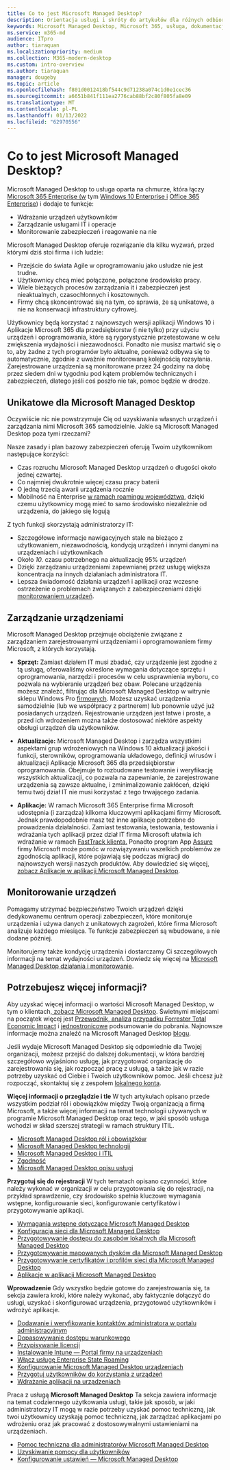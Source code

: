 ```yaml
---
title: Co to jest Microsoft Managed Desktop?
description: Orientacja usługi i skróty do artykułów dla różnych odbiorców
keywords: Microsoft Managed Desktop, Microsoft 365, usługa, dokumentacja
ms.service: m365-md
audience: ITpro
author: tiaraquan
ms.localizationpriority: medium
ms.collection: M365-modern-desktop
ms.custom: intro-overview
ms.author: tiaraquan
manager: dougeby
ms.topic: article
ms.openlocfilehash: f801d0012418bf544c9d71238a074c1d0e1cec36
ms.sourcegitcommit: a6651b841f111ea2776cab88bf2c80f805fa8e09
ms.translationtype: MT
ms.contentlocale: pl-PL
ms.lasthandoff: 01/13/2022
ms.locfileid: "62970556"
---
```

# <a name="what-is-microsoft-managed-desktop"></a>Co to jest Microsoft Managed Desktop?


Microsoft Managed Desktop to usługa oparta na chmurze, która łączy [Microsoft 365 Enterprise (w](../../enterprise/microsoft-365-overview.md) tym [Windows 10 Enterprise i](/windows/windows-10/) [Office 365 Enterprise](https://www.microsoft.com/microsoft-365/business/compare-more-office-365-for-business-plans)) i dodaje te funkcje:

- Wdrażanie urządzeń użytkowników
- Zarządzanie usługami IT i operacje
- Monitorowanie zabezpieczeń i reagowanie na nie

Microsoft Managed Desktop oferuje rozwiązanie dla kilku wyzwań, przed którymi dziś stoi firma i ich ludzie:
- Przejście do świata Agile w oprogramowaniu jako usłudze nie jest trudne.
- Użytkownicy chcą mieć połączone, połączone środowisko pracy.
- Wiele bieżących procesów zarządzania it i zabezpieczeń jest nieaktualnych, czasochłonnych i kosztownych.
- Firmy chcą skoncentrować się na tym, co sprawia, że są unikatowe, a nie na konserwacji infrastruktury cyfrowej.

Użytkownicy będą korzystać z najnowszych wersji aplikacji Windows 10 i Aplikacje Microsoft 365 dla przedsiębiorstw (i nie tylko) przy użyciu urządzeń i oprogramowania, które są rygorystycznie przetestowane w celu zwiększenia wydajności i niezawodności. Ponadto nie musisz martwić się o to, aby żadne z tych programów było aktualne, ponieważ odbywa się to automatycznie, zgodnie z uważnie monitorowaną kolejnością rozsyłania. Zarejestrowane urządzenia są monitorowane przez 24 godziny na dobę przez siedem dni w tygodniu pod kątem problemów technicznych i zabezpieczeń, dlatego jeśli coś poszło nie tak, pomoc będzie w drodze.


## <a name="unique-to-microsoft-managed-desktop"></a>Unikatowe dla Microsoft Managed Desktop

Oczywiście nic nie powstrzymuje Cię od uzyskiwania własnych urządzeń i zarządzania nimi Microsoft 365 samodzielnie. Jakie są Microsoft Managed Desktop poza tymi rzeczami?

Nasze zasady i plan bazowy zabezpieczeń oferują Twoim użytkownikom następujące korzyści:

- Czas rozruchu Microsoft Managed Desktop urządzeń o długości około jednej czwartej.
- Co najmniej dwukrotnie więcej czasu pracy baterii
- O jedną trzecią awarii urządzenia rocznie
- Mobilność na Enterprise [w ramach roamingu województwa](/azure/active-directory/devices/enterprise-state-roaming-overview), dzięki czemu użytkownicy mogą mieć to samo środowisko niezależnie od urządzenia, do jakiego się logują

Z tych funkcji skorzystają administratorzy IT:

- Szczegółowe informacje nawigacyjnych stale na bieżąco z użytkowaniem, niezawodnością, kondycją urządzeń i innymi danymi na urządzeniach i użytkownikach
- Około *10.* czasu potrzebnego na aktualizację 95% urządzeń
- Dzięki zarządzaniu urządzeniami zapewnianej przez usługę większa koncentracja na [](#device-management) innych działaniach administratora IT.
- Lepsza świadomość działania urządzeń i aplikacji oraz wczesne ostrzeżenie o problemach związanych z zabezpieczeniami dzięki [monitorowaniem urządzeń](#device-monitoring).

## <a name="device-management"></a>Zarządzanie urządzeniami
Microsoft Managed Desktop przejmuje obciążenie związane z zarządzaniem zarejestrowanymi urządzeniami i oprogramowaniem firmy Microsoft, z których korzystają.

- **Sprzęt:** Zamiast działem IT musi zbadać, czy urządzenie jest zgodne z tą usługą, oferowaliśmy określone wymagania dotyczące sprzętu i oprogramowania, narzędzi i procesów w celu usprawnienia wyboru, co pozwala na wybieranie urządzeń bez obaw. Polecane urządzenia możesz znaleźć, filtrując dla Microsoft Managed Desktop w witrynie sklepu Windows Pro [firmowych](https://www.microsoft.com/windows/business/devices). Możesz uzyskać urządzenia samodzielnie (lub we współpracy z partnerem) lub ponownie użyć już posiadanych urządzeń. Rejestrowanie urządzeń jest łatwe i proste, a przed ich wdrożeniem można także dostosować niektóre aspekty obsługi urządzeń [](../working-with-managed-desktop/config-setting-overview.md) dla użytkowników.

- **Aktualizacje:** Microsoft Managed Desktop i zarządza wszystkimi aspektami grup wdrożeniowych na Windows 10 aktualizacji [](../service-description/updates.md) jakości i funkcji, sterowników, oprogramowania układowego, definicji wirusów i aktualizacji Aplikacje Microsoft 365 dla przedsiębiorstw oprogramowania. Obejmuje to rozbudowane testowanie i weryfikację wszystkich aktualizacji, co pozwala na zapewnianie, że zarejestrowane urządzenia są zawsze aktualne, i zminimalizowanie zakłóceń, dzięki temu twój dział IT nie musi korzystać z tego trwającego zadania.

- **Aplikacje:** W ramach Microsoft 365 Enterprise firma Microsoft udostępnia (i zarządza) kilkoma kluczowymi aplikacjami firmy Microsoft. Jednak prawdopodobnie masz też inne aplikacje potrzebne do prowadzenia działalności. Zamiast testowania, testowania, testowania i wdrażania tych aplikacji przez dział IT firma Microsoft ułatwia ich wdrażanie w ramach [FastTrack klienta.](https://www.microsoft.com/FastTrack) Ponadto program App [Assure](/fasttrack/products-and-capabilities#app-assuree) firmy Microsoft może pomóc w rozwiązywaniu wszelkich problemów ze zgodnością aplikacji, które pojawiają się podczas migracji do najnowszych wersji naszych produktów. Aby dowiedzieć się więcej[, zobacz Aplikacje w aplikacji Microsoft Managed Desktop](../get-ready/apps.md).


## <a name="device-monitoring"></a>Monitorowanie urządzeń

Pomagamy utrzymać bezpieczeństwo Twoich urządzeń dzięki dedykowanemu centrum operacji zabezpieczeń, które monitoruje urządzenia i używa danych z unikatowych zagrożeń, które firma Microsoft analizuje każdego miesiąca. Te funkcje zabezpieczeń są wbudowane, a nie dodane później.

Monitorujemy także kondycję urządzenia i dostarczamy Ci szczegółowych informacji na temat wydajności urządzeń. Dowiedz się więcej na [Microsoft Managed Desktop działania i monitorowanie](../service-description/operations-and-monitoring.md).


## <a name="need-more-details"></a>Potrzebujesz więcej informacji?

Aby uzyskać więcej informacji o wartości Microsoft Managed Desktop, w tym o klientach[, zobacz Microsoft Managed Desktop](https://aka.ms/mmd). Świetnymi miejscami na początek więcej jest [Przewodnik, analiza](https://aka.ms/AA6jiam) [przypadku Forrester Total Economic Impact](https://github.com/MicrosoftDocs/microsoft-365-docs/raw/public/microsoft-365/managed-desktop/intro/downloads/forrester-tei-study.pdf) i [jednostronicowe](https://aka.ms/AA6ob3h) podsumowanie do pobrania. Najnowsze informacje można znaleźć na Microsoft Managed Desktop [blogu](https://aka.ms/AA6l2dd).

Jeśli wydaje Microsoft Managed Desktop się odpowiednie dla Twojej organizacji, możesz przejść do dalszej dokumentacji, w która bardziej szczegółowo wyjaśniono usługę, jak przygotować organizację do zarejestrowania się, jak rozpocząć pracę z usługą, a także jak w razie potrzeby uzyskać od Ciebie i Twoich użytkowników pomoc. Jeśli chcesz już rozpocząć, skontaktuj się z zespołem [lokalnego konta](https://pages.email.office.com/contactmmd/).

**Więcej informacji o przeglądzie i tle** W tych artykułach opisano przede wszystkim podział ról i obowiązków między Twoją organizacją a firmą Microsoft, a także więcej informacji na temat technologii używanych w programie Microsoft Managed Desktop oraz tego, w jaki sposób usługa wchodzi w skład szerszej strategii w ramach struktury ITIL.

- [Microsoft Managed Desktop ról i obowiązków](roles-and-responsibilities.md)
- [Microsoft Managed Desktop technologii](technologies.md)
- [Microsoft Managed Desktop i ITIL](../MMD-and-ITSM.md)
- [Zgodność](compliance.md)
- [Microsoft Managed Desktop opisu usługi](../service-description/index.md)

**Przygotuj się do rejestracji** W tych tematach opisano czynności, które należy wykonać w organizacji w celu przygotowania się do rejestracji, na przykład sprawdzenie, czy środowisko spełnia kluczowe wymagania wstępne, konfigurowanie sieci, konfigurowanie certyfikatów i przygotowywanie aplikacji.

- [Wymagania wstępne dotyczące Microsoft Managed Desktop](../get-ready/prerequisites.md)
- [Konfiguracja sieci dla Microsoft Managed Desktop](../get-ready/network.md)
- [Przygotowywanie dostępu do zasobów lokalnych dla Microsoft Managed Desktop](../get-ready/authentication.md)
- [Przygotowywanie mapowanych dysków dla Microsoft Managed Desktop](../get-ready/mapped-drives.md)
- [Przygotowywanie certyfikatów i profilów sieci dla Microsoft Managed Desktop](../get-ready/certs-wifi-lan.md)
- [Aplikacje w aplikacji Microsoft Managed Desktop](../get-ready/apps.md)

**Wprowadzenie** Gdy wszystko będzie gotowe do zarejestrowania się, ta sekcja zawiera kroki, które należy wykonać, aby faktycznie dołączyć do usługi, uzyskać i skonfigurować urządzenia, przygotować użytkowników i wdrożyć aplikacje.

- [Dodawanie i weryfikowanie kontaktów administratora w portalu administracyjnym](../get-started/add-admin-contacts.md)
- [Dopasowywanie dostępu warunkowego](../get-started/conditional-access.md)
- [Przypisywanie licencji](../get-started/assign-licenses.md)
- [Instalowanie Intune — Portal firmy na urządzeniach](../get-started/company-portal.md)
- [Włącz usługę Enterprise State Roaming](../get-started/enterprise-state-roaming.md)
- [Konfigurowanie Microsoft Managed Desktop urządzeniach](../get-started/set-up-devices.md)
- [Przygotuj użytkowników do korzystania z urządzeń](../get-started/get-started-devices.md)
- [Wdrażanie aplikacji na urządzeniach](../get-started/deploy-apps.md)

Praca z usługą **Microsoft Managed Desktop** Ta sekcja zawiera informacje na temat codziennego użytkowania usługi, takie jak sposób, w jaki administratorzy IT mogą w razie potrzeby uzyskać pomoc techniczną, jak twoi użytkownicy uzyskają pomoc techniczną, jak zarządzać aplikacjami po wdrożeniu oraz jak pracować z dostosowywalnymi ustawieniami na urządzeniach.

- [Pomoc techniczna dla administratorów Microsoft Managed Desktop](../working-with-managed-desktop/admin-support.md)
- [Uzyskiwanie pomocy dla użytkowników](../working-with-managed-desktop/end-user-support.md)
- [Konfigurowanie ustawień — Microsoft Managed Desktop](../working-with-managed-desktop/config-setting-overview.md)





<!--When you enroll in Microsoft Managed Desktop, Microsoft provides you with devices that are configured to join your Azure Active Directory tenant. Windows 10, Office 365, and some apps and features associated with [Microsoft 365 Enterprise E5](https://www.microsoft.com/microsoft-365/compare-all-microsoft-365-plans) are installed (by Microsoft) on your devices. When your employees who are using these devices need help, they contact Microsoft Managed Desktop support (provided by Microsoft) through a custom chat app.--> 

<!--With Microsoft Managed Desktop, you get **software as a service** (Microsoft 365 E5), **Device as a service** (Microsoft Surface devices ready to use), and **IT support as a service** (Help desk and more).--> 

